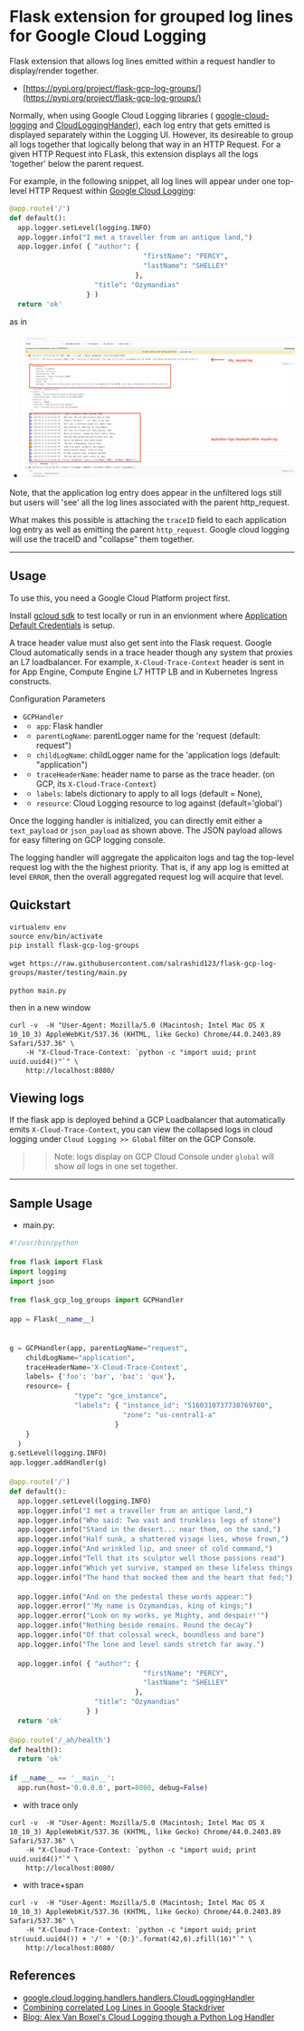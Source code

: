 # Flask extension for grouped log lines for Google Cloud Logging

Flask extension that allows log lines emitted within a request handler to display/render together.

- [https://pypi.org/project/flask-gcp-log-groups/](https://pypi.org/project/flask-gcp-log-groups/)

Normally, when using Google Cloud Logging libraries ( [google-cloud-logging](https://pypi.org/project/google-cloud-logging/) and [CloudLoggingHander](https://googlecloudplatform.github.io/google-cloud-python/latest/logging/handlers.html)), each log entry that gets emitted is displayed separately within the Logging UI.  However, its desireable to group all logs together that logically belong that way in an HTTP Request.  For a given HTTP Request into FLask, this extension displays all the logs 'together' below the parent request.

For example, in the  following snippet, all log lines will appear under one top-level HTTP Request within [Google Cloud Logging](https://cloud.google.com/logging/):

```python
@app.route('/')
def default():
  app.logger.setLevel(logging.INFO)
  app.logger.info("I met a traveller from an antique land,")
  app.logger.info( { "author": {
                                 "firstName": "PERCY",
                                 "lastName": "SHELLEY"
                               },
                     "title": "Ozymandias"
                   } )
  return 'ok'
```

as in

- ![images/log_entry.png](images/log_entry.png)

Note, that the application log entry does appear in the unfiltered logs still but users will 'see' all the log lines associated with the parent http_request.

What makes this possible is attaching the `traceID` field to each application log entry as well as emitting the parent `http_request`.  Google cloud logging will use the traceID and "collapse" them together.

---

## Usage

To use this, you need a Google Cloud Platform project first.  

Install [gcloud sdk](https://cloud.google.com/sdk/docs/quickstarts) to test locally or run in an envionment where [Application Default Credentials](https://cloud.google.com/docs/authentication/production#obtaining_credentials_on_compute_engine_kubernetes_engine_app_engine_flexible_environment_and_cloud_functions) is setup.

A trace header value must also get sent into the Flask request.  Google Cloud automatically sends in a trace header though any system that proxies an L7 loadbalancer.  For example, `X-Cloud-Trace-Context` header is sent in for App Engine, Compute Engine L7 HTTP LB and in Kubernetes Ingress constructs.


Configuration Parameters

- ```GCPHandler```
- - ```app```: Flask handler
- - ```parentLogName```: parentLogger name for the 'request (default: request")
- - ```childLogName```:  childLogger name for the 'application logs (default: "application")
- - ```traceHeaderName```: header name to parse as the trace header.  (on GCP, its ```X-Cloud-Trace-Context```)
- - ```labels```: labels dictionary to apply to all logs (default = None),
- - ```resource```:  Cloud Logging resource to log against (default='global')

Once the logging handler is initialized, you can directly emit either a ```text_payload``` or ```json_payload``` as shown above.  The JSON payload allows for easy filtering on GCP logging console.

The logging handler will aggregate the applicaiton logs and tag the top-level request log with the the highest priority.  That is, if any app log is emitted at level `ERROR`, then the overall aggregated request log will acquire that level.


## Quickstart

```
virtualenv env
source env/bin/activate
pip install flask-gcp-log-groups

wget https://raw.githubusercontent.com/salrashid123/flask-gcp-log-groups/master/testing/main.py

python main.py
```

then in a new window

```
curl -v  -H "User-Agent: Mozilla/5.0 (Macintosh; Intel Mac OS X 10_10_3) AppleWebKit/537.36 (KHTML, like Gecko) Chrome/44.0.2403.89 Safari/537.36" \
    -H "X-Cloud-Trace-Context: `python -c "import uuid; print uuid.uuid4()"`" \
    http://localhost:8080/
```

## Viewing logs

If the flask app is deployed behind a GCP Loadbalancer that automatically emits ```X-Cloud-Trace-Context```, you can view the collapsed logs in cloud logging
under ```Cloud Logging >> Global``` filter on the GCP Console.

>> Note: logs display on GCP Cloud Console under `global` will show _all_ logs in one set together. 

---

## Sample Usage

- main.py:

```python
#!/usr/bin/python

from flask import Flask
import logging
import json

from flask_gcp_log_groups import GCPHandler

app = Flask(__name__)


g = GCPHandler(app, parentLogName="request",
    childLogName="application",
    traceHeaderName='X-Cloud-Trace-Context',
    labels= {'foo': 'bar', 'baz': 'qux'},
    resource= {
                "type": "gce_instance", 
                "labels": { "instance_id": "5160310737730769780",
                            "zone": "us-central1-a" 
                          }
    }
  )
g.setLevel(logging.INFO)
app.logger.addHandler(g)

@app.route('/')
def default():
  app.logger.setLevel(logging.INFO)
  app.logger.info("I met a traveller from an antique land,")
  app.logger.info("Who said: Two vast and trunkless legs of stone")
  app.logger.info("Stand in the desert... near them, on the sand,")
  app.logger.info("Half sunk, a shattered visage lies, whose frown,")
  app.logger.info("And wrinkled lip, and sneer of cold command,")
  app.logger.info("Tell that its sculptor well those passions read")
  app.logger.info("Which yet survive, stamped on these lifeless things,")
  app.logger.info("The hand that mocked them and the heart that fed;")

  app.logger.info("And on the pedestal these words appear:")
  app.logger.error("'My name is Ozymandias, king of kings;")
  app.logger.error("Look on my works, ye Mighty, and despair!'")
  app.logger.info("Nothing beside remains. Round the decay")
  app.logger.info("Of that colossal wreck, boundless and bare")
  app.logger.info("The lone and level sands stretch far away.")

  app.logger.info( { "author": {
                                 "firstName": "PERCY",
                                 "lastName": "SHELLEY"
                               },
                     "title": "Ozymandias"
                   } )
  return 'ok'

@app.route('/_ah/health')
def health():
  return 'ok'

if __name__ == '__main__':
  app.run(host='0.0.0.0', port=8080, debug=False)
```

- with trace only
```
curl -v  -H "User-Agent: Mozilla/5.0 (Macintosh; Intel Mac OS X 10_10_3) AppleWebKit/537.36 (KHTML, like Gecko) Chrome/44.0.2403.89 Safari/537.36" \
    -H "X-Cloud-Trace-Context: `python -c "import uuid; print uuid.uuid4()"`" \
    http://localhost:8080/
```

- with trace+span

```
curl -v  -H "User-Agent: Mozilla/5.0 (Macintosh; Intel Mac OS X 10_10_3) AppleWebKit/537.36 (KHTML, like Gecko) Chrome/44.0.2403.89 Safari/537.36" \
    -H "X-Cloud-Trace-Context: `python -c "import uuid; print str(uuid.uuid4()) + '/' + '{0:}'.format(42,6).zfill(16)"`" \
    http://localhost:8080/
```


## References

  - [google.cloud.logging.handlers.handlers.CloudLoggingHandler](https://googlecloudplatform.github.io/google-cloud-python/latest/logging/handlers.html)
  - [Combining correlated Log Lines in Google Stackdriver](https://medium.com/google-cloud/combining-correlated-log-lines-in-google-stackdriver-dd23284aeb29)
  - [Blog: Alex Van Boxel's Cloud Logging though a Python Log Handler](https://medium.com/google-cloud/cloud-logging-though-a-python-log-handler-a3fbeaf14704)
